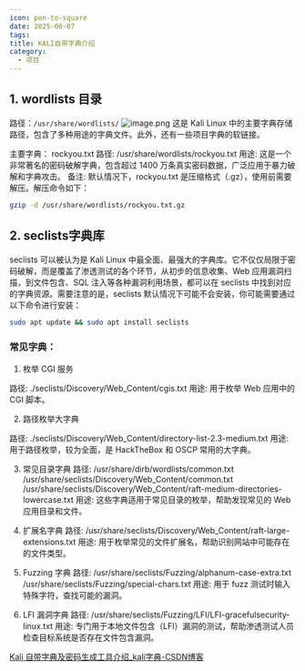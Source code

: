 ```yaml
---
icon: pen-to-square
date: 2025-06-07
tags: 
title: KALI自带字典介绍
category:
  - 项目
---
```


## 1. **wordlists 目录**

路径：`/usr/share/wordlists/`
![image.png](https://cdn.jsdelivr.net/gh/fakeppa/blog-img/20250607164116.png)
这是 Kali Linux 中的主要字典存储路径，包含了多种用途的字典文件。此外，还有一些项目字典的软链接。

主要字典：
rockyou.txt
路径: /usr/share/wordlists/rockyou.txt
用途: 这是一个非常著名的密码破解字典，包含超过 1400 万条真实密码数据，广泛应用于暴力破解和字典攻击。
备注: 默认情况下，rockyou.txt 是压缩格式（.gz），使用前需要解压。解压命令如下：
```bash
gzip -d /usr/share/wordlists/rockyou.txt.gz
```

## 2. seclists字典库

seclists 可以被认为是 Kali Linux 中最全面、最强大的字典库。它不仅仅局限于密码破解，而是覆盖了渗透测试的各个环节，从初步的信息收集、Web 应用漏洞扫描，到文件包含、SQL 注入等各种漏洞利用场景，都可以在 seclists 中找到对应的字典资源。需要注意的是，seclists 默认情况下可能不会安装，你可能需要通过以下命令进行安装：
```bash
sudo apt update && sudo apt install seclists
```
### 常见字典：
1. 枚举 CGI 服务

路径: ./seclists/Discovery/Web_Content/cgis.txt
	用途: 用于枚举 Web 应用中的 CGI 脚本。

2. 路径枚举大字典

路径: ./seclists/Discovery/Web_Content/directory-list-2.3-medium.txt
	用途: 用于路径枚举，较为全面，是 HackTheBox 和 OSCP 常用的大字典。

3. 常见目录字典
路径:
/usr/share/dirb/wordlists/common.txt
/usr/share/seclists/Discovery/Web_Content/common.txt
/usr/share/seclists/Discovery/Web_Content/raft-medium-directories-lowercase.txt
	用途: 这些字典适用于常见目录的枚举，帮助发现常见的 Web 应用目录和文件。


4. 扩展名字典
路径: /usr/share/seclists/Discovery/Web_Content/raft-large-extensions.txt
	用途: 用于枚举常见的文件扩展名，帮助识别网站中可能存在的文件类型。

5. Fuzzing 字典
路径:
/usr/share/seclists/Fuzzing/alphanum-case-extra.txt
/usr/share/seclists/Fuzzing/special-chars.txt
	用途: 用于 fuzz 测试时输入特殊字符，查找可能的漏洞。

6. LFI 漏洞字典
路径: /usr/share/seclists/Fuzzing/LFI/LFI-gracefulsecurity-linux.txt
	用途: 专门用于本地文件包含（LFI）漏洞的测试，帮助渗透测试人员检查目标系统是否存在文件包含漏洞。












[Kali 自带字典及密码生成工具介绍_kali字典-CSDN博客](https://blog.csdn.net/2301_79518550/article/details/145257558)